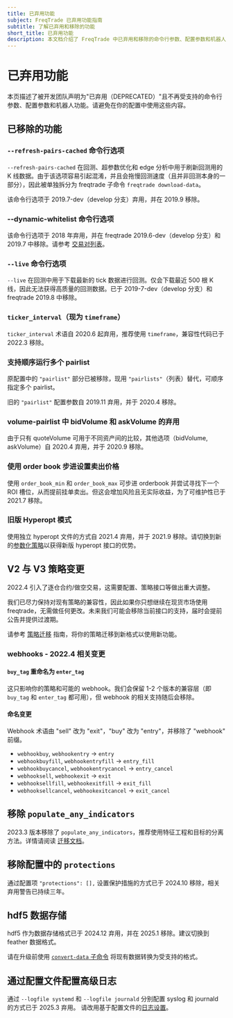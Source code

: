 ```yaml
---
title: 已弃用功能
subject: FreqTrade 已弃用功能指南
subtitle: 了解已弃用和移除的功能
short_title: 已弃用功能
description: 本文档介绍了 FreqTrade 中已弃用和移除的命令行参数、配置参数和机器人功能,帮助用户避免使用不再受支持的特性。
---
```


# 已弃用功能

本页描述了被开发团队声明为"已弃用（DEPRECATED）"且不再受支持的命令行参数、配置参数和机器人功能。请避免在你的配置中使用这些内容。

## 已移除的功能

### `--refresh-pairs-cached` 命令行选项

`--refresh-pairs-cached` 在回测、超参数优化和 edge 分析中用于刷新回测用的 K 线数据。由于该选项容易引起混淆，并且会拖慢回测速度（且并非回测本身的一部分），因此被单独拆分为 freqtrade 子命令 `freqtrade download-data`。

该命令行选项于 2019.7-dev（develop 分支）弃用，并在 2019.9 移除。

### **--dynamic-whitelist** 命令行选项

该命令行选项于 2018 年弃用，并在 freqtrade 2019.6-dev（develop 分支）和 2019.7 中移除。请参考 [交易对列表](plugins.md#pairlists-and-pairlist-handlers)。

### `--live` 命令行选项

`--live` 在回测中用于下载最新的 tick 数据进行回测。仅会下载最近 500 根 K 线，因此无法获得高质量的回测数据。已于 2019-7-dev（develop 分支）和 freqtrade 2019.8 中移除。

### `ticker_interval`（现为 `timeframe`）

`ticker_interval` 术语自 2020.6 起弃用，推荐使用 `timeframe`，兼容性代码已于 2022.3 移除。

### 支持顺序运行多个 pairlist

原配置中的 `"pairlist"` 部分已被移除，现用 `"pairlists"`（列表）替代，可顺序指定多个 pairlist。

旧的 `"pairlist"` 配置参数自 2019.11 弃用，并于 2020.4 移除。

### volume-pairlist 中 bidVolume 和 askVolume 的弃用

由于只有 quoteVolume 可用于不同资产间的比较，其他选项（bidVolume, askVolume）自 2020.4 弃用，并于 2020.9 移除。

### 使用 order book 步进设置卖出价格

使用 `order_book_min` 和 `order_book_max` 可步进 orderbook 并尝试寻找下一个 ROI 槽位，从而提前挂单卖出。但这会增加风险且无实际收益，为了可维护性已于 2021.7 移除。

### 旧版 Hyperopt 模式

使用独立 hyperopt 文件的方式自 2021.4 弃用，并于 2021.9 移除。请切换到新的[参数化策略](hyperopt.md)以获得新版 hyperopt 接口的优势。

## V2 与 V3 策略变更

2022.4 引入了逐仓合约/做空交易，这需要配置、策略接口等做出重大调整。

我们已尽力保持对现有策略的兼容性，因此如果你只想继续在现货市场使用 freqtrade，无需做任何更改。未来我们可能会移除当前接口的支持，届时会提前公告并提供过渡期。

请参考 [策略迁移](strategy_migration.md) 指南，将你的策略迁移到新格式以使用新功能。

### webhooks - 2022.4 相关变更

#### `buy_tag` 重命名为 `enter_tag`

这只影响你的策略和可能的 webhook。我们会保留 1-2 个版本的兼容层（即 `buy_tag` 和 `enter_tag` 都可用），但 webhook 的相关支持随后会移除。

#### 命名变更

Webhook 术语由 "sell" 改为 "exit"，"buy" 改为 "entry"，并移除了 "webhook" 前缀。

* `webhookbuy`, `webhookentry` -> `entry`
* `webhookbuyfill`, `webhookentryfill` -> `entry_fill`
* `webhookbuycancel`, `webhookentrycancel` -> `entry_cancel`
* `webhooksell`, `webhookexit` -> `exit`
* `webhooksellfill`, `webhookexitfill` -> `exit_fill`
* `webhooksellcancel`, `webhookexitcancel` -> `exit_cancel`

## 移除 `populate_any_indicators`

2023.3 版本移除了 `populate_any_indicators`，推荐使用特征工程和目标的分离方法。详情请阅读 [迁移文档](strategy_migration.md#freqai-strategy)。

## 移除配置中的 `protections`

通过配置项 `"protections": [],` 设置保护措施的方式已于 2024.10 移除，相关弃用警告已持续三年。

## hdf5 数据存储

hdf5 作为数据存储格式已于 2024.12 弃用，并在 2025.1 移除。建议切换到 feather 数据格式。

请在升级前使用 [`convert-data` 子命令](data-download.md#sub-command-convert-data) 将现有数据转换为受支持的格式。

## 通过配置文件配置高级日志

通过 `--logfile systemd` 和 `--logfile journald` 分别配置 syslog 和 journald 的方式已于 2025.3 弃用。
请改用基于配置文件的[日志设置](advanced-setup.md#advanced-logging)。
